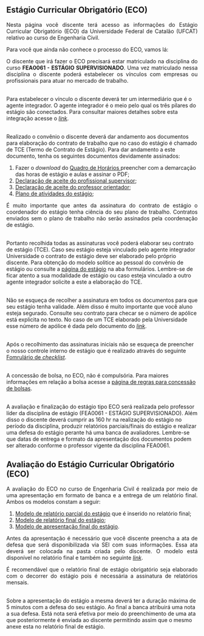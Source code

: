 ## Estágio Curricular Obrigatório (ECO)

<p align="justify">Nesta página você discente terá acesso as informações do Estágio Curricular Obrigatório (ECO) da Universidade Federal de Catalão (UFCAT) relativo ao curso de Engenharia Civil.</p>


Para você que ainda não conhece o processo do ECO, vamos lá:


<p align="justify">O discente que irá fazer o ECO precisará estar matriculado na disciplina do curso <b>FEA0061 - ESTÁGIO SUPERVISIONADO</b>. Uma vez matriculado nessa disciplina o discente poderá estabelecer os vínculos com empresas ou profissionais para atuar no mercado de trabalho.<br><br>

  
Para estabelecer o vínculo o discente deverá ter um intermediário que é o agente integrador. O agente integrador é o meio pelo qual os três pilares do estágio são conectados. Para consultar maiores detalhes sobre esta integração acesse o <a href="https://wmpjrufg.github.io/ESTAGIO-CIVIL-UFCAT/AGENTE.html" target="_blank"><i>link</i></a>.<br><br>

  
Realizado o convênio o discente deverá dar andamento aos documentos para elaboração do contrato de trabalho que no caso do estágio é chamado de TCE (Termo de Contrato de Estágio). Para dar andamento a este documento, tenha os seguintes documentos devidamente assinados:</p>


<ol>
<li>Fazer o <i>download</i> do <a href="https://docs.google.com/spreadsheets/d/121shERK5MbxEkZKb7eMMtmGPn3cC9Na8/edit?usp=sharing&ouid=111460075262236273387&rtpof=true&sd=true" target="_blank">Quadro de Horários </a>preencher com a demarcação das horas de estágio e aulas e assinar o PDF;</li> 
<li><a href="https://forms.gle/Ws9k36RJdZ3kb7YFA" target="_blank">Declaração de aceite do profissional supervisor</a>;</li> 
<li><a href="https://forms.gle/WXt7J89TXUEvgLj66" target="_blank">Declaração de aceite do professor orientador</a>;</li> 
<li><a href="https://docs.google.com/document/d/1YJxzuXPxpWdWLeYs9aTZt-a4g7Z7W6OW/edit?usp=sharing&ouid=111460075262236273387&rtpof=true&sd=true" target="_blank">Plano de atividades do estágio</a>;</li> 
</ol>
  
  
<p align="justify">É muito importante que antes da assinatura do contrato de estágio o coordenador do estágio tenha ciência do seu plano de trabalho. Contratos enviados sem o plano de trabalho não serão assinados pela coordenação de estágio.<br><br>
  
  
Portanto recolhida todas as assinaturas você poderá elaborar seu contrato de estágio (TCE). Caso seu estágio esteja vinculado pelo agente integrador Universidade o contrato de estágio deve ser elaborado pelo próprio discente. Para obtenção do modelo solitice ao pessoal do convênio de estágio ou consulte a <a href="https://estagio.catalao.ufg.br" target="_blank">página do estágio</a> na aba formulários. Lembre-se de ficar atento a sua modalidade de estágio ou caso esteja vinculado a outro agente integrador solicite a este a elaboração do TCE.<br><br>


Não se esqueça de recolher a assinatura em todos os documentos para que seu estágio tenha validade. Além disso é muito importante que você aluno esteja segurado. Consulte seu contrato para checar se o número de apólice está explicita no texto. No caso de um TCE elaborado pela Universidade esse número de apólice é dada pelo documento do <a href="https://estagio.catalao.ufg.br/p/36446-apolice" target="_blank"><i>link</i></a>.<br><br>

Após o recolhimento das assinaturas iniciais não se esqueça de preencher o nosso controle interno de estágio que é realizado através do seguinte <a href="https://forms.gle/EpNLhARsHv7NhSsv7" target="_blank">Fomrulário de <i>checklist</i></a>.<br><br>
  
  
A concessão de bolsa, no ECO, não é compulsória. Para maiores informações em relação a bolsa acesse a <a href="https://wmpjrufg.github.io/ESTAGIO-CIVIL-UFCAT/BOLSA.html" target="_blank">página de regras para concessão de bolsas</a>.<br><br>

  
A avaliação e finalização do estágio tipo ECO será realizada pelo professor líder da disciplina de estágio (FEA0061 - ESTÁGIO SUPERVISIONADO). Além disso o discente deverá cumprir as 160 hr na realização do estágio no período da disciplina, produzir relatórios parciais/finais do estágio e realizar uma defesa do estágio perante há uma banca de avaliadores. Lembre-se que datas de entrega e formato da apresentação dos documentos podem ser alterado conforme o professor vigente da disciplina FEA0061.</p>


<h2>Avaliação do Estágio Curricular Obrigatório (ECO)</h2>

<p align="justify">A avaliação do ECO no curso de Engenharia Civil é realizada por meio de uma apresentação em formato de banca e a entrega de um relatório final. Ambos os modelos constam a seguir:</p>

<ol>
<li><a href="https://docs.google.com/document/d/1GS_uwq4fIUbMwn3R-BN-1uzdz_-bf4rICOoFg-VoxuI/edit?usp=sharing" target="_blank">Modelo de relatório parcial do estágio</a> que é inserido no relatório final;</li> 
<li><a href="https://docs.google.com/document/d/10cWUzFzAe3vbGXtWviOtuRYJvH7NQv_DmthMYs8OQU4/edit?usp=sharing" target="_blank">Modelo de relatório final do estágio</a>;</li> 
<li><a href="https://docs.google.com/presentation/d/130cTv4McoylRHSWXSO98lbOzGyGISXeN/edit?usp=sharing&ouid=111460075262236273387&rtpof=true&sd=true" target="_blank">Modelo de apresentação final do estágio</a>.</li> 
</ol>

  
<p align="justify">Antes da apresentação é necessário que você discente preencha a ata de defesa que será disponibilizada via SEI com suas informações. Essa ata deverá ser colocada na pasta criada pelo discente. O modelo está disponível no relatório final e também no seguinte <a href="https://docs.google.com/document/d/126qodLEHnrI4TxjFeHwlKIUKUZZ8gyAj/edit?usp=sharing&ouid=111460075262236273387&rtpof=true&sd=true" target="_blank"><i>link</i></a>.</p>


<p align="justify">É recomendável que o relatório final de estágio obrigatório seja elaborado com o decorrer do estágio pois é necessária a assinatura de relatórios mensais.<br><br>

  
Sobre a apresentação do estágio a mesma deverá ter a duração máxima de 5 minutos com a defesa do seu estágio. Ao final a banca atribuirá uma nota a sua defesa. Está nota será efetiva por meio do preenchimento de uma ata que posteriormente é enviada ao discente permitindo assim que o mesmo anexe esta no relatório final de estágio.</p>
